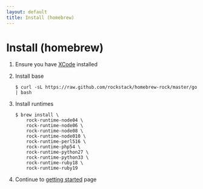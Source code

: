 ```yaml
---
layout: default
title: Install (homebrew)
---
```


# Install (homebrew)

 1. Ensure you have [XCode][xcode] installed

 1. Install base

        $ curl -sL https://raw.github.com/rockstack/homebrew-rock/master/go | bash

 1. Install runtimes

        $ brew install \
            rock-runtime-node04 \
            rock-runtime-node06 \
            rock-runtime-node08 \
            rock-runtime-node010 \
            rock-runtime-perl516 \
            rock-runtime-php54 \
            rock-runtime-python27 \
            rock-runtime-python33 \
            rock-runtime-ruby18 \
            rock-runtime-ruby19

 1. Continue to [getting started](/docs/) page

[xcode]: http://itunes.apple.com/us/app/xcode/id497799835

